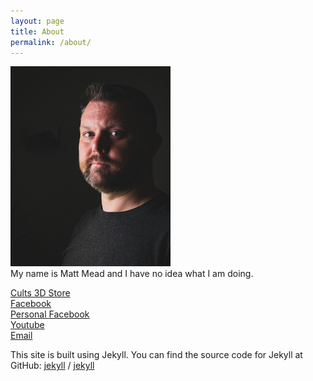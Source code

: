 ```yaml
---
layout: page
title: About
permalink: /about/
---
```

![avatar](/assets/images/avatar.png)  
My name is Matt Mead and I have no idea what I am doing.

[Cults 3D Store](https://cults3d.com/en/users/The_Meadery/3d-models)  
[Facebook](https://www.facebook.com/profile.php?id=61559625423446)  
[Personal Facebook](https://www.facebook.com/phorensic)  
[Youtube](https://www.youtube.com/@mjodr)  
[Email](mailto:matt@themeadery.buzz)

This site is built using Jekyll. You can find the source code for Jekyll at GitHub:
[jekyll][jekyll-organization] /
[jekyll](https://github.com/jekyll/jekyll)

[jekyll-organization]: https://github.com/jekyll
